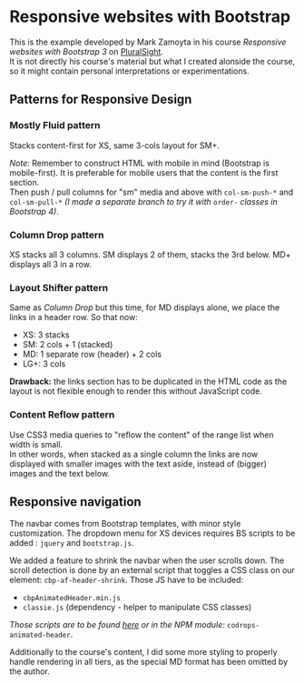 # Responsive websites with Bootstrap

This is the example developed by Mark Zamoyta in his course _Responsive websites
with Bootstrap 3_ on [PluralSight](https://app.pluralsight.com/library/courses/responsive-websites-bootstrap3).  
It is not directly his course's material but what I created alonside the course,
so it might contain personal interpretations or experimentations.


## Patterns for Responsive Design

### Mostly Fluid pattern

Stacks content-first for XS, same 3-cols layout for SM+.

_Note:_ Remember to construct HTML with mobile in mind (Bootstrap is mobile-first).
It is preferable for mobile users that the content is the first section.  
Then push / pull columns for "sm" media and above with `col-sm-push-*` and
`col-sm-pull-*` _(I made a separate branch to try it with_ `order-` _classes in
Bootstrap 4)_.

### Column Drop pattern

XS stacks all 3 columns. SM displays 2 of them, stacks the 3rd below. MD+ displays
all 3 in a row.

### Layout Shifter pattern

Same as _Column Drop_ but this time, for MD displays alone, we place the links
in a header row. So that now:
- XS: 3 stacks
- SM: 2 cols + 1 (stacked)
- MD: 1 separate row (header) + 2 cols
- LG+: 3 cols

**Drawback:** the links section has to be duplicated in the HTML code as the
layout is not flexible enough to render this without JavaScript code.

### Content Reflow pattern

Use CSS3 media queries to "reflow the content" of the range list when width is
small.  
In other words, when stacked as a single column the links are now displayed
with smaller images with the text aside, instead of (bigger) images and the text
below.


## Responsive navigation

The navbar comes from Bootstrap templates, with minor style customization. The
dropdown menu for XS devices requires BS scripts to be added : `jquery` and
`bootstrap.js`.

We added a feature to shrink the navbar when the user scrolls down. The scroll
detection is done by an external script that toggles a CSS class on our element:
`cbp-af-header-shrink`. Those JS have to be included:
- `cbpAnimatedHeader.min.js`
- `classie.js` (dependency - helper to manipulate CSS classes)

_Those scripts are to be found [here](https://github.com/codrops/AnimatedHeader)
or in the NPM module:_ `codrops-animated-header`.

Additionally to the course's content, I did some more styling to properly handle
rendering in all tiers, as the special MD format has been omitted by the author.
